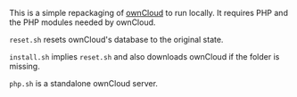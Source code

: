 This is a simple repackaging of [ownCloud](https://owncloud.org/) to run
locally. It requires PHP and the PHP modules needed by ownCloud.

`reset.sh` resets ownCloud's database to the original state.

`install.sh` implies `reset.sh` and also downloads ownCloud if the folder is
missing.

`php.sh` is a standalone ownCloud server.
